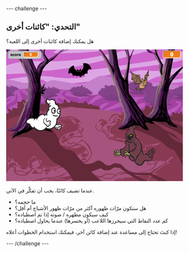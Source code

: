 \--- challenge \---

## التحدي: "كائنات أخرى"

هل يمكنك إضافة كائنات أخرى إلى اللعبة؟

![لقطة الشاشة](images/ghost-final.png)

عندما تضيف كائنًا، يجب أن تفكِّر في الآتي.

+ ما حجمه؟
+ هل ستكون مرّات ظهوره أكثر من مرّات ظهور الأشباح أم أقل؟
+ كيف سيكون مظهره / صوته إذا تم اصطياده؟
+ كم عدد النقاط التي سيحرزها اللاعب (أو يخسرها) عندما يحاول اصطياده؟

إذا كنتَ تحتاج إلى مساعدة عند إضافة كائن آخر، فيمكنك استخدام الخطوات أعلاه!

\--- /challenge \---